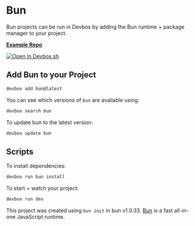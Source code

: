 # Bun

Bun projects can be run in Devbox by adding the Bun runtime + package manager to your project.

[**Example Repo**](https://github.com/jetify-com/devbox/tree/main/examples/development/bun)

[![Open In Devbox.sh](https://www.jetify.com/img/devbox/open-in-devbox.svg)](https://devbox.sh/open/templates/bun)

## Add Bun to your Project

```bash
devbox add bun@latest
```

You can see which versions of `bun` are available using:

```bash
devbox search bun
```

To update bun to the latest version:

```bash
devbox update bun
```

## Scripts

To install dependencies:

```bash
devbox run bun install
```

To start + watch your project:

```bash
devbox run dev
```

This project was created using `bun init` in bun v1.0.33. [Bun](https://bun.sh) is a fast all-in-one JavaScript runtime.
